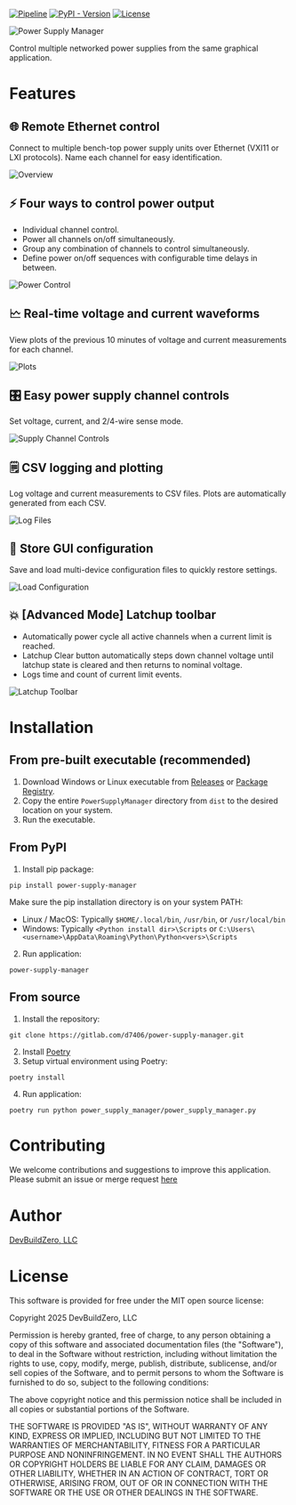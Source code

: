 
[![Pipeline](https://gitlab.com/d7406/power-supply-manager/badges/main/pipeline.svg)](https://gitlab.com/d7406/power-supply-manager/-/pipelines)
[![PyPI - Version](https://img.shields.io/pypi/v/power-supply-manager.svg)](https://pypi.org/project/power-supply-manager)
[![License](https://img.shields.io/badge/license-mit-blue)](https://gitlab.com/d7406/power-supply-manager/-/blob/main/LICENSE)


![Power Supply Manager](images/PowerSupplyManager.png)

Control multiple networked power supplies from the same graphical application. 

# Features

## 🌐 Remote Ethernet control

Connect to multiple bench-top power supply units over Ethernet (VXI11 or LXI protocols). Name each channel for easy identification.

![Overview](images/Overview.jpg)

## ⚡ Four ways to control power output

* Individual channel control.
* Power all channels on/off simultaneously.
* Group any combination of channels to control simultaneously.
* Define power on/off sequences with configurable time delays in between.

![Power Control](images/PSMPowerControl.gif)

## 🗠 Real-time voltage and current waveforms

View plots of the previous 10 minutes of voltage and current measurements for each channel.

![Plots](images/Plots.jpg)

## 🎛️ Easy power supply channel controls

Set voltage, current, and 2/4-wire sense mode.

![Supply Channel Controls](images/PSMChannelControls.gif)

## 🗒️ CSV logging and plotting

Log voltage and current measurements to CSV files. Plots are automatically generated from each CSV.

![Log Files](images/LogFiles.jpg)

## 🔄 Store GUI configuration

Save and load multi-device configuration files to quickly restore settings.

![Load Configuration](images/PSMLoadConfiguration.gif)

## 💥 [Advanced Mode] Latchup toolbar

* Automatically power cycle all active channels when a current limit is reached.
* Latchup Clear button automatically steps down channel voltage until latchup state is cleared and then returns to nominal voltage.
* Logs time and count of current limit events.

![Latchup Toolbar](images/PSMLatchupToolbar.gif)

# Installation

## From pre-built executable (recommended)

1. Download Windows or Linux executable from [Releases](https://gitlab.com/d7406/power-supply-manager/-/releases) or [Package Registry](https://gitlab.com/d7406/power-supply-manager/-/packages/).
2. Copy the entire `PowerSupplyManager` directory from `dist` to the desired location on your system.
3. Run the executable.

## From PyPI

1. Install pip package:
  ```
  pip install power-supply-manager
  ```

  Make sure the pip installation directory is on your system PATH:
  * Linux / MacOS: Typically `$HOME/.local/bin`, `/usr/bin`, or `/usr/local/bin`
  * Windows: Typically `<Python install dir>\Scripts` or `C:\Users\<username>\AppData\Roaming\Python\Python<vers>\Scripts`

2. Run application:
  ```
  power-supply-manager
  ```

## From source

1. Install the repository:

  ```
  git clone https://gitlab.com/d7406/power-supply-manager.git
  ```
2. Install [Poetry](https://python-poetry.org)
3. Setup virtual environment using Poetry:
  ```
  poetry install
  ```
4. Run application:
  ```
  poetry run python power_supply_manager/power_supply_manager.py
  ```

# Contributing
We welcome contributions and suggestions to improve this application. Please submit an issue or merge request [here](https://gitlab.com/d7406/power-supply-manager)

# Author
[DevBuildZero, LLC](http://devbuildzero.com)

# License
This software is provided for free under the MIT open source license:

Copyright 2025 DevBuildZero, LLC

Permission is hereby granted, free of charge, to any person obtaining a copy of 
this software and associated documentation files (the "Software"), to deal in 
the Software without restriction, including without limitation the rights to 
use, copy, modify, merge, publish, distribute, sublicense, and/or sell copies 
of the Software, and to permit persons to whom the Software is furnished to do 
so, subject to the following conditions:

The above copyright notice and this permission notice shall be included in all 
copies or substantial portions of the Software.

THE SOFTWARE IS PROVIDED "AS IS", WITHOUT WARRANTY OF ANY KIND, EXPRESS OR 
IMPLIED, INCLUDING BUT NOT LIMITED TO THE WARRANTIES OF MERCHANTABILITY, FITNESS
FOR A PARTICULAR PURPOSE AND NONINFRINGEMENT. IN NO EVENT SHALL THE AUTHORS OR 
COPYRIGHT HOLDERS BE LIABLE FOR ANY CLAIM, DAMAGES OR OTHER LIABILITY, WHETHER 
IN AN ACTION OF CONTRACT, TORT OR OTHERWISE, ARISING FROM, OUT OF OR IN 
CONNECTION WITH THE SOFTWARE OR THE USE OR OTHER DEALINGS IN THE SOFTWARE.
